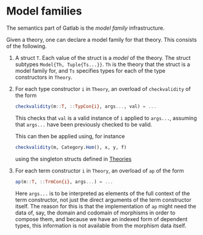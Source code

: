 # Model families

The semantics part of Gatlab is the *model family* infrastructure.

Given a theory, one can declare a model family for that theory. This consists of the following.

1. A struct `T`. Each value of the struct is a *model* of the theory. The struct subtypes `Model{Th, Tuple{Ts...}}`. `Th` is the theory that the struct is a model family for, and `Ts` specifies types for each of the type constructors in `Theory`.
2. For each type constructor `i` in `Theory`, an overload of `checkvalidity` of the form
   
   ```julia
   checkvalidity(m::T, ::TypCon{i}, args..., val) = ...
   ```
   
   This checks that `val` is a valid instance of `i` applied to `args...`, assuming that `args...` have been previously checked to be valid.

   This can then be applied using, for instance

   ```julia
   checkvalidity(m, Category.Hom(), x, y, f)
   ```

   using the singleton structs defined in [Theories](@ref)
3. For each term constructor `i` in `Theory`, an overload of `ap` of the form

   ```julia
   ap(m::T, ::TrmCon{i}, args...) = ...
   ```
    
   Here `args...` is to be interpreted as elements of the full context of the term constructor, not just the direct arguments of the term constructor itself. The reason for this is that the implementation of `ap` might need the data of, say, the domain and codomain of morphisms in order to compose them, and because we have an indexed form of dependent types, this information is not available from the morphism data itself.
